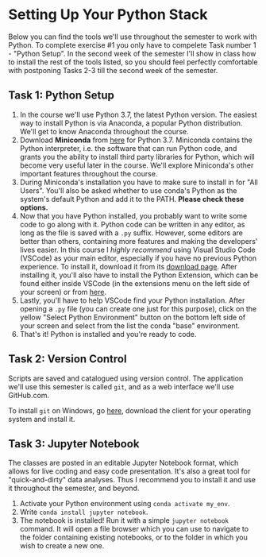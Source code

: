 # Setting Up Your Python Stack

Below you can find the tools we'll use throughout the semester to work with Python. To complete exercise #1 you only have
to compelete Task number 1 - "Python Setup". In the second week of the semester I'll show in class how to install
the rest of the tools listed, so you should feel perfectly comfortable with postponing Tasks 2-3 till the second
week of the semester.

## Task 1: Python Setup
1. In the course we'll use Python 3.7, the latest Python version. The easiest way to install Python is via
Anaconda, a popular Python distribution. We'll get to know Anaconda throughout
the course.
2. Download __Miniconda__ from [here](https://conda.io/miniconda.html) for Python 3.7. Miniconda contains the Python interpreter, i.e. the software that can run Python code, and grants you the ability to install third party libraries for Python, which will become very useful later in the course. We'll explore Miniconda's other important features throughout the course.
3. During Miniconda's installation you have to make sure to install in for "All Users". You'll also be asked whether to use conda's Python as the system's default Python and add it to the PATH. __Please check these options.__
3. Now that you have Python installed, you probably want to write some code to go along with it. Python code can be written in any editor, as long as the file is saved with a `.py` suffix. However, some editors are better than others, containing more features and making the developers' lives easier. In this course I _highly recommend_ using Visual Studio Code (VSCode) as your main editor, especially if you have no previous Python experience. To install it, download it from its [download page](https://code.visualstudio.com/Download). After installing it, you'll also have to install the Python Extension, which can be found either inside VSCode (in the extensions menu on the left side of your screen) or from [here](https://marketplace.visualstudio.com/items?itemName=ms-python.python).
5. Lastly, you'll have to help VSCode find your Python installation. After opening a `.py` file (you can create one just for this purpose), click on the yellow "Select Python Environment" button on the bottom left side of your screen and select from the list the conda "base" environment.
6. That's it! Python is installed and you're ready to code.

## Task 2: Version Control
Scripts are saved and catalogued using version control. The application we'll use this semester is called `git`, and as a web interface we'll use GitHub.com.

To install `git` on Windows, go [here](https://git-scm.com/downloads), download the client for your operating system and install it.

## Task 3: Jupyter Notebook
The classes are posted in an editable Jupyter Notebook format, which allows for live coding and easy code presentation.
It's also a great tool for "quick-and-dirty" data analyses. Thus I recommend you to install it and use it throughout the semester,
and beyond.

1. Activate your Python environment using `conda activate my_env`.
2. Write `conda install jupyter notebook`.
3. The notebook is installed! Run it with a simple `jupyter notebook` command. It will open a file browser which you can
use to navigate to the folder containing existing notebooks, or to the folder in which you wish to create a new one.


